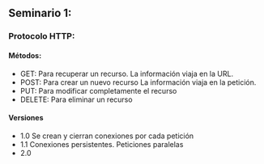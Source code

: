 ## Seminario 1:

### Protocolo HTTP:

#### Métodos:
- GET: Para recuperar un recurso. La información viaja en la URL.
- POST: Para crear un nuevo recurso La información viaja en la petición.
- PUT: Para modificar completamente el recurso
- DELETE: Para eliminar un recurso

#### Versiones
- 1.0 Se crean y cierran conexiones por cada petición
- 1.1 Conexiones persistentes. Peticiones paralelas
- 2.0 